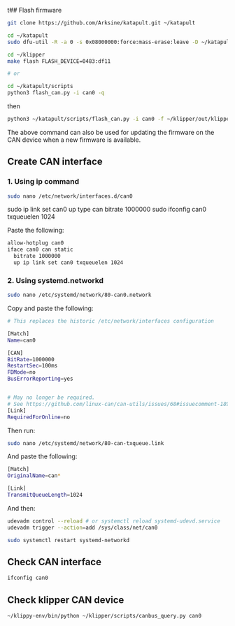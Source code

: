 t## Flash firmware

```bash
git clone https://github.com/Arksine/katapult.git ~/katapult
```

```bash
cd ~/katapult
sudo dfu-util -R -a 0 -s 0x08000000:force:mass-erase:leave -D ~/katapult/out/katapult.bin -d 0483:df11
```

```bash
cd ~/klipper
make flash FLASH_DEVICE=0483:df11

# or

cd ~/katapult/scripts
python3 flash_can.py -i can0 -q
```

then

```bash
python3 ~/katapult/scripts/flash_can.py -i can0 -f ~/klipper/out/klipper.bin -u abcdef123556
```

The above command can also be used for updating the firmware on the CAN device when a new firmware is available.

## Create CAN interface

### 1. Using ip command

```bash
sudo nano /etc/network/interfaces.d/can0
```

sudo ip link set can0 up type can bitrate 1000000
sudo ifconfig can0 txqueuelen 1024

Paste the following:

```bash
allow-hotplug can0
iface can0 can static
  bitrate 1000000
  up ip link set can0 txqueuelen 1024
```

### 2. Using systemd.networkd

```bash
sudo nano /etc/systemd/network/80-can0.network
```

Copy and paste the following:

```bash
# This replaces the historic /etc/network/interfaces configuration

[Match]
Name=can0

[CAN]
BitRate=1000000
RestartSec=100ms
FDMode=no
BusErrorReporting=yes


# May no longer be required.
# See https://github.com/linux-can/can-utils/issues/68#issuecomment-1894136824
[Link]
RequiredForOnline=no
```

Then run:

```bash
sudo nano /etc/systemd/network/80-can-txqueue.link
```

And paste the following:

```bash
[Match]
OriginalName=can*

[Link]
TransmitQueueLength=1024
```

And then:

```bash
udevadm control --reload # or systemctl reload systemd-udevd.service
udevadm trigger --action=add /sys/class/net/can0
```

```bash
sudo systemctl restart systemd-networkd
```

## Check CAN interface

```bash
ifconfig can0
```

## Check klipper CAN device

```bash
~/klippy-env/bin/python ~/klipper/scripts/canbus_query.py can0
```
